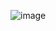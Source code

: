 ![image](https://github.com/MJH39088/MyDiary/assets/104211982/09896b15-28f2-4322-86c4-2ff5bb79e253)
